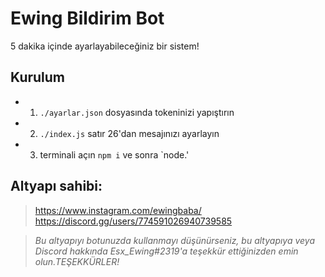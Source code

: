 # Ewing Bildirim Bot
5 dakika içinde ayarlayabileceğiniz bir sistem!

## Kurulum

- 1. `./ayarlar.json` dosyasında tokeninizi yapıştırın
- 2. `./index.js` satır 26'dan mesajınızı ayarlayın
- 3. terminali açın `npm i` ve sonra `node.'

## Altyapı sahibi:

> https://www.instagram.com/ewingbaba/
> https://discord.gg/users/774591026940739585

> *Bu altyapıyı botunuzda kullanmayı düşünürseniz, bu altyapıya veya Discord hakkında Esx_Ewing#2319'a teşekkür ettiğinizden emin olun.TEŞEKKÜRLER!*
